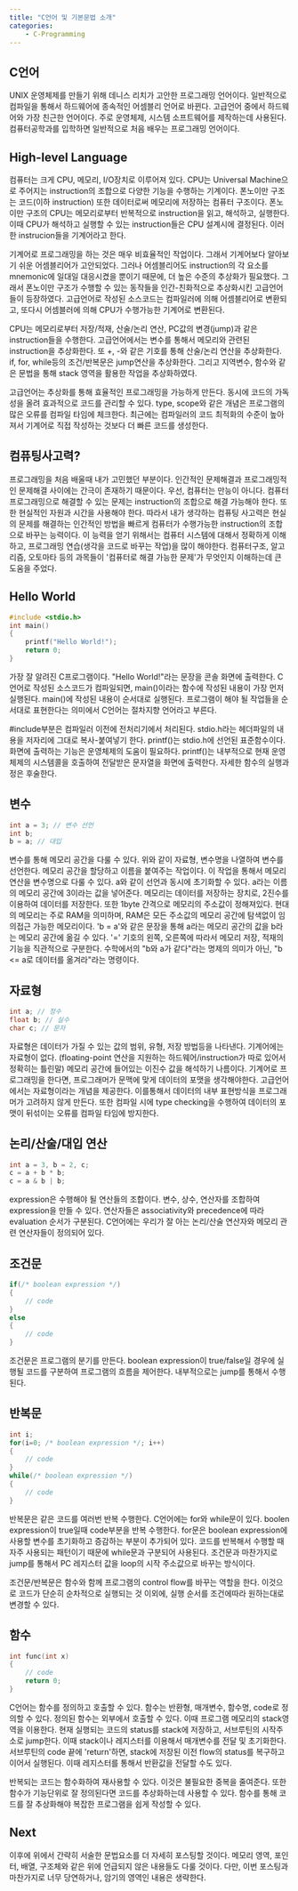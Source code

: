 ```yaml
---
title: "C언어 및 기본문법 소개"
categories:
    - C-Programming
---
```


## C언어
UNIX 운영체제를 만들기 위해 데니스 리치가 고안한 프로그래밍 언어이다. 일반적으로 컴파일을 통해서 하드웨어에 종속적인 어셈블리 언어로 바뀐다. 고급언어 중에서 하드웨어와 가장 친근한 언어이다. 주로 운영체제, 시스템 소프트웨어를 제작하는데 사용된다. 컴퓨터공학과를 입학하면 일반적으로 처음 배우는 프로그래밍 언어이다.

## High-level Language
컴퓨터는 크게 CPU, 메모리, I/O장치로 이루어져 있다. CPU는 Universal Machine으로 주어지는 instruction의 조합으로 다양한 기능을 수행하는 기계이다. 폰노이만 구조는 코드(이하 instruction) 또한 데이터로써 메모리에 저장하는 컴퓨터 구조이다. 폰노이만 구조의 CPU는 메모리로부터 반복적으로 instruction을 읽고, 해석하고, 실행한다. 이때 CPU가 해석하고 실행할 수 있는 instruction들은 CPU 설계시에 결정된다. 이러한 instrucion들을 기계어라고 한다.

기계어로 프로그래밍을 하는 것은 매우 비효율적인 작업이다. 그래서 기계어보다 알아보기 쉬운 어셈블리어가 고안되었다. 그러나 어셈블리어도 instruction의 각 요소를 mnemonic에 일대일 대응시켰을 뿐이기 때문에, 더 높은 수준의 추상화가 필요했다. 그래서 폰노이만 구조가 수행할 수 있는 동작들을 인간-친화적으로 추상화시킨 고급언어들이 등장하였다. 고급언어로 작성된 소스코드는 컴파일러에 의해 어셈블리어로 변환되고, 또다시 어셈블러에 의해 CPU가 수행가능한 기계어로 변환된다.

CPU는 메모리로부터 저장/적재, 산술/논리 연산, PC값의 변경(jump)과 같은 instruction들을 수행한다. 고급언어에서는 변수를 통해서 메모리와 관련된 instruction을 추상화한다. 또 +, -와 같은 기호를 통해 산술/논리 연산을 추상화한다. if, for, while등의 조건/반복문은 jump연산을 추상화한다. 그리고 지역변수, 함수와 같은 문법을 통해 stack 영역을 활용한 작업을 추상화하였다.

고급언어는 추상화를 통해 효율적인 프로그래밍을 가능하게 만든다. 동시에 코드의 가독성을 올려 효과적으로 코드를 관리할 수 있다. type, scope와 같은 개념은 프로그램의 많은 오류를 컴파일 타임에 체크한다. 최근에는 컴파일러의 코드 최적화의 수준이 높아져서 기계어로 직접 작성하는 것보다 더 빠른 코드를 생성한다.

## 컴퓨팅사고력?
프로그래밍을 처음 배울때 내가 고민했던 부분이다. 인간적인 문제해결과 프로그래밍적인 문제해결 사이에는 간극이 존재하기 때문이다. 우선, 컴퓨터는 만능이 아니다. 컴퓨터 프로그래밍으로 해결할 수 있는 문제는 instruction의 조합으로 해결 가능해야 한다. 또한 현실적인 자원과 시간을 사용해야 한다. 따라서 내가 생각하는 컴퓨팅 사고력은 현실의 문제를 해결하는 인간적인 방법을 빠르게 컴퓨터가 수행가능한 instruction의 조합으로 바꾸는 능력이다. 이 능력을 얻기 위해서는 컴퓨터 시스템에 대해서 정확하게 이해하고, 프로그래밍 연습(생각을 코드로 바꾸는 작업)을 많이 해야한다. 컴퓨터구조, 알고리즘, 오토마타 등의 과목들이 '컴퓨터로 해결 가능한 문제'가 무엇인지 이해하는데 큰 도움을 주었다.

## Hello World
```c
#include <stdio.h>
int main()
{
    printf("Hello World!");
    return 0;
}
```
가장 잘 알려진 C프로그램이다. "Hello World!"라는 문장을 콘솔 화면에 출력한다. C언어로 작성된 소스코드가 컴파일되면, main()이라는 함수에 작성된 내용이 가장 먼저 실행된다. main()에 작성된 내용이 순서대로 실행된다. 프로그램이 해야 될 작업들을 순서대로 표현한다는 의미에서 C언어는 절차지향 언어라고 부른다. 

#include부분은 컴파일러 이전에 전처리기에서 처리된다. stdio.h라는 헤더파일의 내용을 저자리에 그대로 복사-붙여넣기 한다. printf()는 stdio.h에 선언된 표준함수이다. 화면에 출력하는 기능은 운영체제의 도움이 필요하다. printf()는 내부적으로 현재 운영체제의 시스템콜을 호출하여 전달받은 문자열을 화면에 출력한다. 자세한 함수의 실행과정은 후술한다.

## 변수
```c
int a = 3; // 변수 선언
int b;
b = a; // 대입
```
변수를 통해 메모리 공간을 다룰 수 있다. 위와 같이 자료형, 변수명을 나열하여 변수를 선언한다. 메모리 공간을 할당하고 이름을 붙여주는 작업이다. 이 작업을 통해서 메모리 연산을 변수명으로 다룰 수 있다. a와 같이 선언과 동시에 초기화할 수 있다. a라는 이름의 메모리 공간에 3이라는 값을 넣어준다. 
메모리는 데이터를 저장하는 장치로, 2진수를 이용하여 데이터를 저장한다. 또한 1byte 간격으로 메모리의 주소값이 정해져있다. 현대의 메모리는 주로 RAM을 의미하며, RAM은 모든 주소값의 메모리 공간에 탐색없이 임의접근 가능한 메모리이다.
'b = a'와 같은 문장을 통해 a라는 메모리 공간의 값을 b라는 메모리 공간에 옮길 수 있다. '=' 기호의 왼쪽, 오른쪽에 따라서 메모리 저장, 적재의 기능을 직관적으로 구분한다. 수학에서의 "b와 a가 같다"라는 명제의 의미가 아닌, "b <= a로 데이터를 옮겨라"라는 명령이다.

## 자료형
```c
int a; // 정수
float b; // 실수
char c; // 문자
```
자료형은 데이터가 가질 수 있는 값의 범위, 유형, 저장 방법등을 나타낸다. 기계어에는 자료형이 없다. (floating-point 연산을 지원하는 하드웨어/instruction가 따로 있어서 정확히는 틀린말) 메모리 공간에 들어있는 이진수 값을 해석하기 나름이다. 기계어로 프로그래밍을 한다면, 프로그래머가 문맥에 맞게 데이터의 포맷을 생각해야한다. 고급언어에서는 자료형이라는 개념을 제공한다. 이를통해서 데이터의 내부 표현방식을 프로그래머가 고려하지 않게 만든다. 또한 컴파일 시에 type checking을 수행하여 데이터의 포맷이 뒤섞이는 오류를 컴파일 타임에 방지한다.

## 논리/산술/대입 연산
```c
int a = 3, b = 2, c;
c = a + b * b;
c = a & b | b;
```
expression은 수행해야 될 연산들의 조합이다. 변수, 상수, 연산자를 조합하여 expression을 만들 수 있다. 연산자들은 associativity와 precedence에 따라 evaluation 순서가 구분된다. C언어에는 우리가 잘 아는 논리/산술 연산자와 메모리 관련 연산자들이 정의되어 있다.

## 조건문
```c
if(/* boolean expression */)
{
    // code
}
else
{
    // code
}
```
조건문은 프로그램의 분기를 만든다. boolean expression이 true/false일 경우에 실행될 코드를 구분하여 프로그램의 흐름을 제어한다. 내부적으로는 jump를 통해서 수행된다.

## 반복문
```c
int i;
for(i=0; /* boolean expression */; i++)
{
    // code
}
while(/* boolean expression */)
{
    // code
}
```
반복문은 같은 코드를 여러번 반복 수행한다. C언어에는 for와 while문이 있다. boolen expression이 true일때 code부분을 반복 수행한다. for문은 boolean expression에 사용할 변수를 초기화하고 증감하는 부분이 추가되어 있다. 코드를 반복해서 수행할 때 자주 사용되는 패턴이기 때문에 while문과 구분되어 사용된다. 조건문과 마찬가지로 jump를 통해서 PC 레지스터 값을 loop의 시작 주소값으로 바꾸는 방식이다.

조건문/반복문은 함수와 함께 프로그램의 control flow를 바꾸는 역할을 한다. 이것으로 코드가 단순히 순차적으로 실행되는 것 이외에, 실행 순서를 조건에따라 원하는대로 변경할 수 있다.

## 함수
```c
int func(int x)
{
    // code
    return 0;
}
```
C언어는 함수를 정의하고 호출할 수 있다. 함수는 반환형, 매개변수, 함수명, code로 정의할 수 있다. 정의된 함수는 외부에서 호출할 수 있다. 이때 프로그램 메모리의 stack영역을 이용한다. 현재 실행되는 코드의 status를 stack에 저장하고, 서브루틴의 시작주소로 jump한다. 이때 stack이나 레지스터를 이용해서 매개변수를 전달 및 초기화한다. 서브루틴의 code 끝에 'return'하면, stack에 저장된 이전 flow의 status를 복구하고 이어서 실행된다. 이때 레지스터를 통해서 반환값을 전달할 수도 있다.

반복되는 코드는 함수화하여 재사용할 수 있다. 이것은 불필요한 중복을 줄여준다. 또한 함수가 기능단위로 잘 정의된다면 코드를 추상화하는데 사용할 수 있다. 함수를 통해 코드를 잘 추상화해야 복잡한 프로그램을 쉽게 작성할 수 있다.

## Next
이후에 위에서 간략히 서술한 문법요소를 더 자세히 포스팅할 것이다. 메모리 영역, 포인터, 배열, 구조체와 같은 위에 언급되지 않은 내용들도 다룰 것이다. 다만, 이번 포스팅과 마찬가지로 너무 당연하거나, 암기의 영역인 내용은 생략한다.
